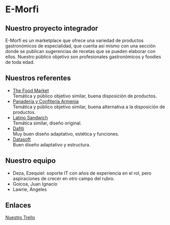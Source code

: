 # E-Morfi

## Nuestro proyecto integrador
E-Morfi es un marketplace que ofrece una variedad de productos gastronómicos de especialidad, que cuenta así mismo con una sección donde se publican sugerencias de recetas que se pueden elaborar con ellos. Nuestro público objetivo son profesionales gastronómicos y foodies de toda edad.

## Nuestros referentes
* [The Food Market](https://www.thefoodmarket.com.ar/)  
Temática y público objetivo similar, buena disposición de productos.
* [Panadería y Confitería Armenia](https://pycarmenia.com/)  
Temática y público objetivo similar, buena alternativa a la disposición de productos.
* [Latino Sandwich](https://www.latinosandwich.com/)  
Temática similar, diseño original.
* [Dafiti](https://www.dafiti.com.ar/)  
Muy buen diseño adaptativo, estética y funciones.
* [Datasoft](https://www.datasoft.com.ar/)  
Buen diseño adaptativo y estructura.

## Nuestro equipo
* Deza, Ezequiel: soporte IT con años de experiencia en el rol, pero aspiraciones de crecer en otro campo del rubro.
* Goicoa, Juan Ignacio
* Lawrie, Ángeles

## Enlaces
[Nuestro Trello](https://trello.com/b/X83F2x5F/e-morfi)
